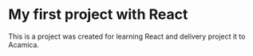 # My first project with React

This is a project was created for learning React and delivery project it to Acamica.
